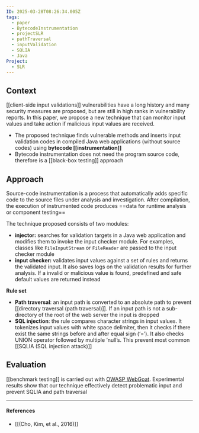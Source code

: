 ```yaml
---
ID: 2025-03-28T08:26:34.005Z
tags:
  - paper
  - BytecodeInstrumentation
  - projectSLR
  - pathTraversal
  - inputValidation
  - SQLIA
  - Java
Project:
  - SLR
---
```

## Context

[[client-side input validations]] vulnerabilities have a long history and many security measures are proposed, but are still in high ranks in vulnerability reports. In this paper, we propose a new technique that can monitor input values and take action if malicious input values are received.
- The proposed technique finds vulnerable methods and inserts input validation codes in compiled Java web applications (without source codes) using **bytecode [[instrumentation]]**
- Bytecode instrumentation does not need the program source code, therefore is a [[black-box testing]] approach
## Approach

Source-code instrumentation is a process that automatically adds specific code to the source files under analysis and investigation. After compilation, the execution of instrumented code produces ==data for runtime analysis or component testing==

The technique proposed consists of two modules:
- **injector:** searches for validation targets in a Java web application and modifies them to invoke the input checker module. For examples, classes like `FileInputStream` or `FileReader` are passed to the input checker module
- **input checker:** validates input values against a set of rules and returns the validated input. It also saves logs on the validation results for further analysis. If a invalid or malicious value is found, predefined and safe default values are returned instead

**Rule set**
- **Path traversal**: an input path is converted to an absolute path to prevent [[directory traversal (path traversal)]]. If an input path is not a sub-directory of the root of the web server the input is dropped
- **SQL injection**: the rule compares character strings in input values. It tokenizes input values with white space delimiter, then it checks if there exist the same strings before and after equal sign (‘=’). It also checks UNION operator followed by multiple ‘null’s. This prevent most common [[SQLIA (SQL injection attack)]]

## Evaluation

[[benchmark testing]] is carried out with [ OWASP WebGoat](https://owasp.org/www-project-webgoat/). Experimental results show that our technique effectively detect problematic input and prevent SQLIA and path traversal

---
#### References
- [[(Cho, Kim, et al., 2016)]]
